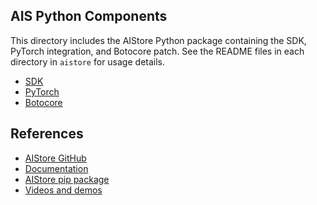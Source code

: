 ## AIS Python Components

This directory includes the AIStore Python package containing the SDK, PyTorch integration, and Botocore patch. 
See the README files in each directory in `aistore` for usage details.

- [SDK](aistore/sdk/README.md)
- [PyTorch](aistore/pytorch/README.md)
- [Botocore](aistore/botocore_patch/README.md)

## References

* [AIStore GitHub](https://github.com/NVIDIA/aistore)
* [Documentation](https://aiatscale.org/docs)
* [AIStore pip package](https://pypi.org/project/aistore/)
* [Videos and demos](https://github.com/NVIDIA/aistore/blob/master/docs/videos.md)
